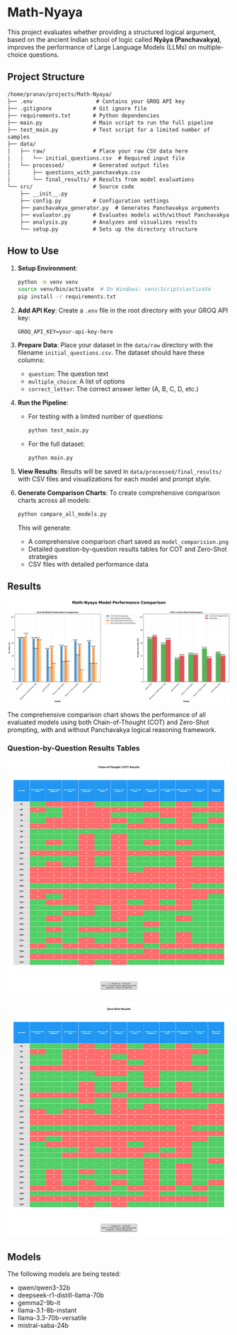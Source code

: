 # Math-Nyaya

This project evaluates whether providing a structured logical argument, based on the ancient Indian school of logic called **Nyāya (Panchavakya)**, improves the performance of Large Language Models (LLMs) on multiple-choice questions.

## Project Structure

```
/home/pranav/projects/Math-Nyaya/
├── .env                    # Contains your GROQ API key
├── .gitignore             # Git ignore file
├── requirements.txt       # Python dependencies
├── main.py                # Main script to run the full pipeline
├── test_main.py           # Test script for a limited number of samples
├── data/
│   ├── raw/               # Place your raw CSV data here
│   │   └── initial_questions.csv  # Required input file
│   └── processed/         # Generated output files
│       ├── questions_with_panchavakya.csv
│       └── final_results/ # Results from model evaluations
└── src/                   # Source code
    ├── __init__.py
    ├── config.py          # Configuration settings
    ├── panchavakya_generator.py  # Generates Panchavakya arguments
    ├── evaluator.py       # Evaluates models with/without Panchavakya
    ├── analysis.py        # Analyzes and visualizes results
    └── setup.py           # Sets up the directory structure
```

## How to Use

1. **Setup Environment**:
   ```bash
   python -m venv venv
   source venv/bin/activate  # On Windows: venv\Scripts\activate
   pip install -r requirements.txt
   ```

2. **Add API Key**:
   Create a `.env` file in the root directory with your GROQ API key:
   ```
   GROQ_API_KEY=your-api-key-here
   ```

3. **Prepare Data**:
   Place your dataset in the `data/raw` directory with the filename `initial_questions.csv`. The dataset should have these columns:
   - `question`: The question text
   - `multiple_choice`: A list of options
   - `correct_letter`: The correct answer letter (A, B, C, D, etc.)

4. **Run the Pipeline**:
   - For testing with a limited number of questions:
     ```bash
     python test_main.py
     ```
   - For the full dataset:
     ```bash
     python main.py
     ```

5. **View Results**:
   Results will be saved in `data/processed/final_results/` with CSV files and visualizations for each model and prompt style.

6. **Generate Comparison Charts**:
   To create comprehensive comparison charts across all models:
   ```bash
   python compare_all_models.py
   ```
   This will generate:
   - A comprehensive comparison chart saved as `model_comparision.png`
   - Detailed question-by-question results tables for COT and Zero-Shot strategies
   - CSV files with detailed performance data

## Results

![Model Comparison](./data/processed/final_results/model_comparision.png)

The comprehensive comparison chart shows the performance of all evaluated models using both Chain-of-Thought (COT) and Zero-Shot prompting, with and without Panchavakya logical reasoning framework.

### Question-by-Question Results Tables

![COT Results Table](./data/processed/final_results/question_results_cot_table.png)

![Zero-Shot Results Table](./data/processed/final_results/question_results_zeroshot_table.png)

## Models

The following models are being tested:
- qwen/qwen3-32b
- deepseek-r1-distill-llama-70b
- gemma2-9b-it
- llama-3.1-8b-instant
- llama-3.3-70b-versatile
- mistral-saba-24b
